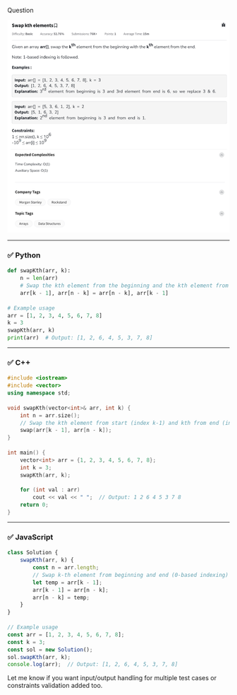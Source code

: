 Question

![Question](Question.png)

---

### ✅ Python

```python
def swapKth(arr, k):
    n = len(arr)
    # Swap the kth element from the beginning and the kth element from the end
    arr[k - 1], arr[n - k] = arr[n - k], arr[k - 1]

# Example usage
arr = [1, 2, 3, 4, 5, 6, 7, 8]
k = 3
swapKth(arr, k)
print(arr)  # Output: [1, 2, 6, 4, 5, 3, 7, 8]
```

---

### ✅ C++

```cpp
#include <iostream>
#include <vector>
using namespace std;

void swapKth(vector<int>& arr, int k) {
    int n = arr.size();
    // Swap the kth element from start (index k-1) and kth from end (index n-k)
    swap(arr[k - 1], arr[n - k]);
}

int main() {
    vector<int> arr = {1, 2, 3, 4, 5, 6, 7, 8};
    int k = 3;
    swapKth(arr, k);

    for (int val : arr)
        cout << val << " ";  // Output: 1 2 6 4 5 3 7 8
    return 0;
}
```

---

### ✅ JavaScript

```javascript
class Solution {
    swapKth(arr, k) {
        const n = arr.length;
        // Swap k-th element from beginning and end (0-based indexing)
        let temp = arr[k - 1];
        arr[k - 1] = arr[n - k];
        arr[n - k] = temp;
    }
}

// Example usage
const arr = [1, 2, 3, 4, 5, 6, 7, 8];
const k = 3;
const sol = new Solution();
sol.swapKth(arr, k);
console.log(arr);  // Output: [1, 2, 6, 4, 5, 3, 7, 8]
```

Let me know if you want input/output handling for multiple test cases or constraints validation added too.
